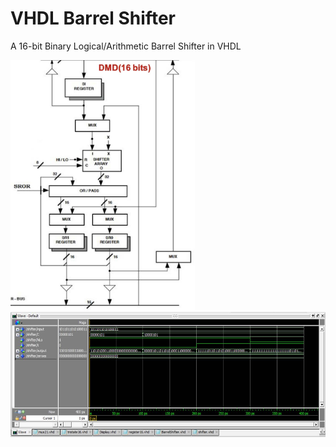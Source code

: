 # VHDL Barrel Shifter
A 16-bit Binary Logical/Arithmetic Barrel Shifter in VHDL

<div>
  <img style="height:400px;" src="https://github.com/pjquesada/VHDL_Barrel_Shifter/blob/main/barrel_shifter_diag.jpg?raw=true" title="Barrel Shifter Diagram">
</div>

<div>
  <img style="height:200px;" src="https://github.com/pjquesada/VHDL_Barrel_Shifter/blob/main/barrel%20shifter%20wave.jpg?raw=true" title="Barrel Simulation Waveform with 4 Test Cases">
</div>
